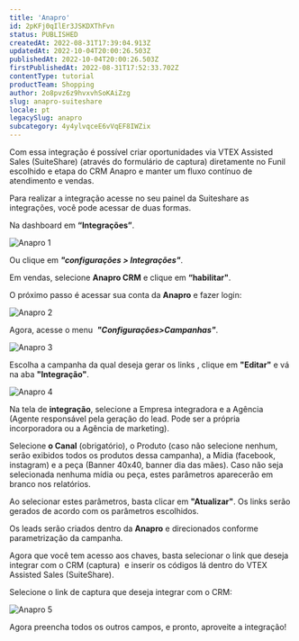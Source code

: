 ```yaml
---
title: 'Anapro'
id: 2pKFj0qIlEr3JSKDXThFvn
status: PUBLISHED
createdAt: 2022-08-31T17:39:04.913Z
updatedAt: 2022-10-04T20:00:26.503Z
publishedAt: 2022-10-04T20:00:26.503Z
firstPublishedAt: 2022-08-31T17:52:33.702Z
contentType: tutorial
productTeam: Shopping
author: 2o8pvz6z9hvxvhSoKAiZzg
slug: anapro-suiteshare
locale: pt
legacySlug: anapro
subcategory: 4y4ylvqceE6vVqEF8IWZix
---
```


Com essa integração é possível criar oportunidades via VTEX Assisted Sales (SuiteShare) (através do formulário de captura) diretamente no Funil escolhido e etapa do CRM Anapro e manter um fluxo contínuo de atendimento e vendas.

Para realizar a integração acesse no seu painel da Suiteshare as integrações, você pode acessar de duas formas. 

Na dashboard em **“Integrações”**.

![Anapro 1](//images.ctfassets.net/alneenqid6w5/5Rx0RJ9BWA8p57KcBZcUSL/0c3e8ca37ea8e9cea03e89393101d19a/Screenshot_2022-08-31_at_14-42-19_Anapro.png)

Ou clique em _**"configurações > Integrações"**_.

Em vendas, selecione **Anapro CRM** e clique em **“habilitar"**.

O próximo passo é acessar sua conta da **Anapro** e fazer login:

![Anapro 2](//images.ctfassets.net/alneenqid6w5/27nMiiFZJwLcoZnKWUwrLc/7e2684133221c84007617fea997561d3/Screenshot_2022-08-31_at_14-42-30_Anapro.png)

Agora, acesse o menu  **_"Configurações>Campanhas"_**.

![Anapro 3](//images.ctfassets.net/alneenqid6w5/5xLCEcL4Edbf0X6wVo8k9E/d56c880d56fb273673d9899cd9cead2d/Screenshot_2022-08-31_at_14-42-35_Anapro.png)

Escolha a campanha da qual deseja gerar os links , clique em **"Editar"** e vá na aba **"Integração"**.

![Anapro 4](//images.ctfassets.net/alneenqid6w5/SN8dBsn48blUAbY3D5A8E/840181abb9bb1a35961329dcb94248b9/Screenshot_2022-08-31_at_14-42-41_Anapro.png)

Na tela de **integração**, selecione a Empresa integradora e a Agência (Agente responsável pela geração do lead. Pode ser a própria incorporadora ou a Agência de marketing).

Selecione **o Canal** (obrigatório), o Produto (caso não selecione nenhum, serão exibidos todos os produtos dessa campanha), a Mídia (facebook, instagram) e a peça (Banner 40x40, banner dia das mães). Caso não seja selecionada nenhuma mídia ou peça, estes parâmetros aparecerão em branco nos relatórios.

Ao selecionar estes parâmetros, basta clicar em **"Atualizar"**. Os links serão gerados de acordo com os parâmetros escolhidos.

Os leads serão criados dentro da **Anapro** e direcionados conforme parametrização da campanha.

Agora que você tem acesso aos chaves, basta selecionar o link que deseja integrar com o CRM (captura)  e inserir os códigos lá dentro do VTEX Assisted Sales (SuiteShare).

Selecione o link de captura que deseja integrar com o CRM:

![Anapro 5](//images.ctfassets.net/alneenqid6w5/4oxPYJKk1ZwYJ55JOHB4JE/171a1bdd5065e46a69addcd3eabf2c66/Screenshot_2022-08-31_at_14-42-47_Anapro.png)

Agora preencha todos os outros campos, e pronto, aproveite a integração!
